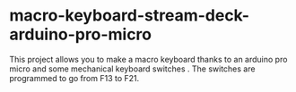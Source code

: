 # macro-keyboard-stream-deck-arduino-pro-micro
This project allows you to make a macro keyboard thanks to an arduino pro micro and some mechanical keyboard switches . The switches are programmed to go from F13 to F21. 
